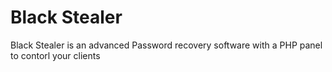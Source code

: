 # Black Stealer
Black Stealer is an advanced Password recovery software with a PHP panel to contorl your clients
